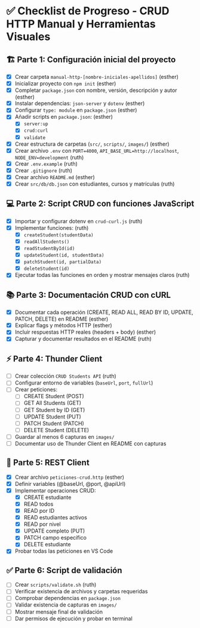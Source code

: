 # ✅ Checklist de Progreso - CRUD HTTP Manual y Herramientas Visuales

## 🏗 Parte 1: Configuración inicial del proyecto
- [x] Crear carpeta `manual-http-[nombre-iniciales-apellidos]`                                         (esther)
- [x] Inicializar proyecto con `npm init`                                                              (esther)
- [x] Completar `package.json` con nombre, versión, descripción y autor                                (esther)
- [x] Instalar dependencias: `json-server` y `dotenv`                                                  (esther)
- [x] Configurar `type: module` en `package.json`                                                      (esther)
- [x] Añadir scripts en `package.json`:                                                                (esther)
  - [x] `server:up`
  - [x] `crud:curl`
  - [x] `validate`
- [x] Crear estructura de carpetas (`src/`, `scripts/`, `images/`)                                     (esther)    
- [x] Crear archivo `.env` con `PORT=4000`, `API_BASE_URL=http://localhost`, `NODE_ENV=development`    (ruth)
- [x] Crear `.env.example`                                                                             (ruth)       
- [x] Crear `.gitignore`                                                                               (ruth)
- [x] Crear archivo `README.md`                                                                        (esther)
- [x] Crear `src/db/db.json` con estudiantes, cursos y matrículas                                      (ruth)

## 💻 Parte 2: Script CRUD con funciones JavaScript
- [x] Importar y configurar dotenv en `crud-curl.js`                                                   (ruth)
- [x] Implementar funciones:                                                                           (ruth)    
  - [x] `createStudent(studentData)`
  - [x] `readAllStudents()`
  - [x] `readStudentById(id)`
  - [x] `updateStudent(id, studentData)`
  - [x] `patchStudent(id, partialData)`
  - [x] `deleteStudent(id)`
- [x] Ejecutar todas las funciones en orden y mostrar mensajes claros                                  (ruth)

## 📚 Parte 3: Documentación CRUD con cURL
- [x] Documentar cada operación (CREATE, READ ALL, READ BY ID, UPDATE, PATCH, DELETE) en README        (esther)
- [x] Explicar flags y métodos HTTP                                                                    (esther)
- [x] Incluir respuestas HTTP reales (headers + body)                                                  (esther) 
- [x] Capturar y documentar resultados en el README                                                    (ruth)

## ⚡ Parte 4: Thunder Client                                                                                                                                              
- [ ] Crear colección `CRUD Students API`                                                              (ruth)
- [ ] Configurar entorno de variables (`baseUrl`, `port`, `fullUrl`)                                      
- [ ] Crear peticiones:                                                                                           
  - [ ] CREATE Student (POST)                                                                          
  - [ ] GET All Students (GET)                                                                                                 
  - [ ] GET Student by ID (GET)                                                                        
  - [ ] UPDATE Student (PUT)
  - [ ] PATCH Student (PATCH)
  - [ ] DELETE Student (DELETE)
- [ ] Guardar al menos 6 capturas en `images/`
- [ ] Documentar uso de Thunder Client en README con capturas

## 📝 Parte 5: REST Client
- [x] Crear archivo `peticiones-crud.http`                                                              (esther)
- [x] Definir variables (@baseUrl, @port, @apiUrl)
- [x] Implementar operaciones CRUD:
  - [x] CREATE estudiante
  - [x] READ todos
  - [x] READ por ID
  - [x] READ estudiantes activos
  - [X] READ por nivel
  - [x] UPDATE completo (PUT)
  - [x] PATCH campo específico
  - [x] DELETE estudiante
- [x] Probar todas las peticiones en VS Code

## ✅ Parte 6: Script de validación
- [ ] Crear `scripts/validate.sh`                                                                        (ruth)
- [ ] Verificar existencia de archivos y carpetas requeridas
- [ ] Comprobar dependencias en `package.json`
- [ ] Validar existencia de capturas en `images/`
- [ ] Mostrar mensaje final de validación
- [ ] Dar permisos de ejecución y probar en terminal
